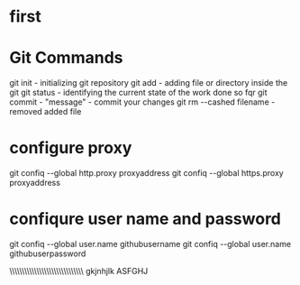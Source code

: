 # first


Git Commands
===================

git init - initializing git repository
git add - adding file or directory inside the git
git status - identifying the current state of the work done so fqr
git commit - "message" - commit your changes
git rm --cashed filename - removed added file

configure proxy
=========================
git confiq --global http.proxy proxyaddress
git confiq --global https.proxy proxyaddress


confiqure user name and password
=======================================
git confiq --global user.name githubusername
git confiq --global user.name githubuserpassword







\\\\\\\\\\\\\\\\\\\\\\\\\\\\\\\\\\\\\\\\\\\\\\\\\\\\\\\\\\\\
gkjnhjlk
ASFGHJ